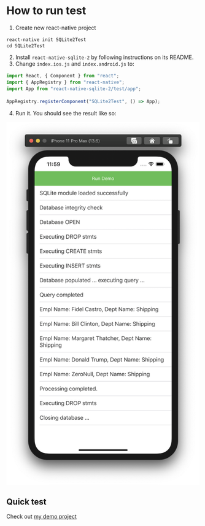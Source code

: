 # How to run test

1. Create new react-native project

```
react-native init SQLite2Test
cd SQLite2Test
```

2. Install `react-native-sqlite-2` by following instructions on its README.
3. Change `index.ios.js` and `index.android.js` to:

```javascript
import React, { Component } from "react";
import { AppRegistry } from "react-native";
import App from "react-native-sqlite-2/test/app";

AppRegistry.registerComponent("SQLite2Test", () => App);
```

4. Run it. You should see the result like so:

![Screen shot](./screenshot.png)

## Quick test

Check out [my demo project](https://github.com/craftzdog/react-native-sqlite-2-demo)
